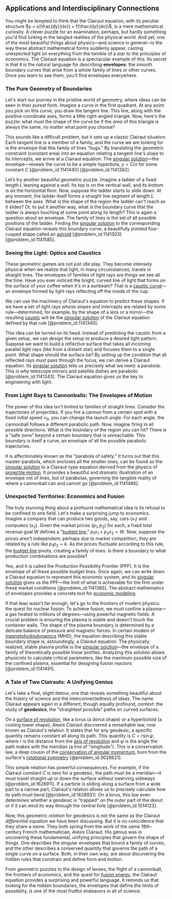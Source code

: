 ## Applications and Interdisciplinary Connections

You might be tempted to think that the Clairaut equation, with its peculiar structure $y = x(\frac{dy}{dx}) + f(\frac{dy}{dx})$, is a mere mathematical curiosity. A clever puzzle for an examination, perhaps, but hardly something you'd find lurking in the tangled realities of the physical world. And yet, one of the most beautiful things about physics—and science in general—is the way these abstract mathematical forms suddenly appear, casting unexpected light on everything from the twinkle of a star to the principles of economics. The Clairaut equation is a spectacular example of this. Its secret is that it is the natural language for describing **envelopes**: the smooth boundary curves that arise from a whole family of lines or other curves. Once you learn to see them, you'll find envelopes everywhere.

### The Pure Geometry of Boundaries

Let's start our journey in the pristine world of geometry, where ideas can be seen in their purest form. Imagine a curve in the first quadrant. At any point you pick on this curve, you draw the tangent line. This line, along with the positive coordinate axes, forms a little right-angled triangle. Now, here's the puzzle: what must the shape of the curve be if the *area* of this triangle is always the same, no matter what point you choose?

This sounds like a difficult problem, but it sets up a classic Clairaut situation. Each tangent line is a member of a family, and the curve we are looking for is the envelope that this family of lines "hugs." By translating the geometric constraint (constant area) into an equation relating a tangent line's slope to its intercepts, we arrive at a Clairaut equation. The [singular solution](@article_id:173720)—the envelope—reveals the curve to be a simple hyperbola, $y = C/x$ for some constant $C$ [@problem_id:1141440] [@problem_id:1141392].

Let’s try another beautiful geometric puzzle. Imagine a ladder of a fixed length $L$ leaning against a wall. Its top is on the vertical wall, and its bottom is on the horizontal floor. Now, suppose the ladder starts to slide down. At any moment, the ladder itself forms a straight line segment of length $L$ between the axes. What is the shape of the region the ladder can't reach as it slides? Or, to put it another way, what is the boundary curve that the ladder is always touching at some point along its length? This is again a question about an envelope. The family of lines is the set of all possible positions of the ladder. Finding the [singular solution](@article_id:173720) to the corresponding Clairaut equation reveals this boundary curve, a beautifully pointed four-cusped shape called an [astroid](@article_id:162413) [@problem_id:1141303] [@problem_id:1141585].

### Seeing the Light: Optics and Caustics

These geometric games are not just idle play. They become intensely physical when we realize that light, in many circumstances, travels in straight lines. The envelopes of families of light rays are things we see all the time. Have you ever noticed the bright, curved line of light that forms on the surface of your coffee when it's in a sunbeam? That is a [caustic curve](@article_id:170320)—an envelope formed by light rays reflecting off the inside of the cup.

We can use the machinery of Clairaut's equation to predict these shapes. If we have a set of light rays whose slopes and intercepts are related by some rule—determined, for example, by the shape of a lens or a mirror—the resulting [caustic](@article_id:164465) will be the [singular solution](@article_id:173720) of the Clairaut equation defined by that rule [@problem_id:1141340].

This idea can be turned on its head. Instead of predicting the caustic from a given setup, we can *design* the setup to produce a desired light pattern. Suppose we want to build a reflective surface that takes all incoming parallel light rays (like from a distant star) and focuses them to a single point. What shape should the surface be? By setting up the condition that all reflected rays must pass through the focus, we can derive a Clairaut equation. Its [singular solution](@article_id:173720) tells us precisely what we need: a parabola. This is why telescope mirrors and satellite dishes are parabolic [@problem_id:1141343]. The Clairaut equation gives us the key to engineering with light.

### From Light Rays to Cannonballs: The Envelopes of Motion

The power of this idea isn't limited to families of straight lines. Consider the trajectories of projectiles. If you fire a cannon from a certain spot with a fixed initial speed $v_0$, you can change the launch angle. For each angle, the cannonball follows a different parabolic path. Now, imagine firing in all possible directions. What is the boundary of the region you can hit? There is a "safe zone" beyond a certain boundary that is unreachable. This boundary is itself a curve, an envelope of all the possible parabolic trajectories.

It is affectionately known as the "parabola of safety." It turns out that this master-parabola, which encloses all the smaller ones, can be found as the [singular solution](@article_id:173720) to a Clairaut-type equation derived from the physics of [projectile motion](@article_id:173850). It provides a beautiful and dramatic illustration of an envelope not of lines, but of parabolas, governing the tangible reality of where a cannonball can and cannot go [@problem_id:1141486].

### Unexpected Territories: Economics and Fusion

The truly stunning thing about a profound mathematical idea is its refusal to be confined to one field. Let's make a surprising jump to economics. Imagine a company that can produce two goods, say, cars ($x_1$) and computers ($x_2$). Given the market prices ($p_1, p_2$) for each, a fixed total revenue goal $W$ defines a "[budget line](@article_id:146112)," $p_1 x_1 + p_2 x_2 = W$. Now, suppose the prices aren't independent; perhaps due to market competition, they are related by a rule like $p_1 p_2 = k$. As the prices fluctuate according to this rule, the [budget line](@article_id:146112) pivots, creating a family of lines. Is there a boundary to what production combinations are possible?

Yes, and it is called the Production Possibility Frontier (PPF). It is the envelope of all these possible budget lines. Once again, we can write down a Clairaut equation to represent this economic system, and its [singular solution](@article_id:173720) gives us the PPF—the limit of what is achievable for the firm under these market conditions [@problem_id:1141365]. The abstract mathematics of envelopes provides a concrete tool for [economic modeling](@article_id:143557).

If that leap wasn't far enough, let's go to the frontiers of modern physics: the quest for nuclear fusion. To achieve fusion, we must confine a plasma—a gas heated to millions of degrees—using powerful magnetic fields. A crucial problem is ensuring the plasma is stable and doesn't touch the container walls. The shape of the plasma boundary is determined by a delicate balance of pressure and magnetic forces. In certain models of [magnetohydrodynamics](@article_id:263780) (MHD), the equation describing this stable boundary shape is, astoundingly, a Clairaut equation. The physically realized, stable plasma profile is the [singular solution](@article_id:173720)—the envelope of a family of theoretically possible linear profiles. Analyzing this solution allows physicists to calculate critical parameters, like the maximum possible size of the confined plasma, essential for designing fusion reactors [@problem_id:1141491].

### A Tale of Two Clairauts: A Unifying Genius

Let's take a final, slight detour, one that reveals something beautiful about the history of science and the interconnectedness of ideas. The name Clairaut appears again in a different, though equally profound, context: the study of **geodesics**, the "straightest possible" paths on curved surfaces.

On a [surface of revolution](@article_id:260884), like a torus (a donut shape) or a hyperboloid (a cooling tower shape), Alexis Clairaut discovered a remarkable law, now known as Clairaut's relation. It states that for any geodesic, a specific quantity remains constant all along its path. This quantity is $C = r \sin\psi$, where $r$ is the distance from the [axis of revolution](@article_id:172007) and $\psi$ is the angle the path makes with the meridian (a line of "longitude"). This is a conservation law, a deep cousin of the [conservation of angular momentum](@article_id:152582), born from the surface's [rotational symmetry](@article_id:136583) [@problem_id:3028621].

This simple relation has powerful consequences. For example, if the Clairaut constant $C$ is zero for a geodesic, the path must be a meridian—it must travel straight up or down the surface without swerving sideways [@problem_id:1628911]. If a particle is sliding along a surface from a wide part to a narrow part, Clairaut's relation allows us to precisely calculate how its path must bend [@problem_id:1628931]. On a torus, this law even determines whether a geodesic is "trapped" on the outer part of the donut or if it can wind its way through the central hole [@problem_id:1014123].

Now, this geometric *relation* for geodesics is not the same as the Clairaut *differential equation* we have been discussing. But it is no coincidence that they share a name. They both spring from the work of the same 18th-century French mathematician, Alexis Clairaut. His genius was in uncovering these fundamental, unifying principles that govern the shape of things. One describes the singular envelopes that bound a family of curves, and the other describes a conserved quantity that governs the path of a single curve on a surface. Both, in their own way, are about discovering the hidden rules that constrain and define form and motion.

From geometric puzzles to the design of lenses, the flight of a cannonball, the frontiers of economics, and the quest for [fusion energy](@article_id:159643), the Clairaut equation provides a surprising and powerful language. It reminds us that looking for the hidden boundaries, the envelopes that define the limits of possibility, is one of the most fruitful endeavors in all of science.